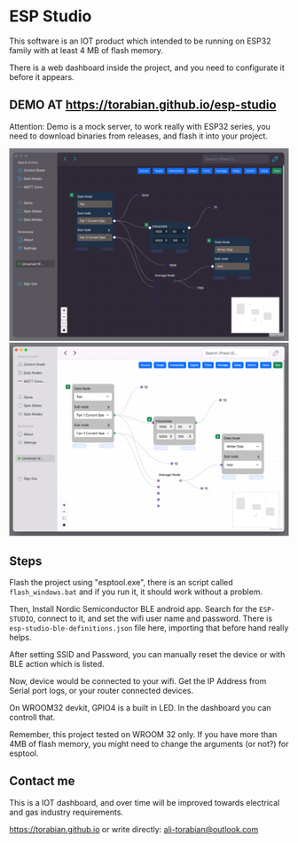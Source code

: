 # ESP Studio

This software is an IOT product which intended to be running on ESP32 family with at least 4 MB of flash memory.

There is a web dashboard inside the project, and you need to configurate it before it appears.

## DEMO AT https://torabian.github.io/esp-studio

Attention: Demo is a mock server, to work really with ESP32 series, you need to download
binaries from releases, and flash it into your project.

![esp-studio-desktop-controlsheet-dark](assets/esp-studio-desktop-controlsheet-dark.png "esp-studio-desktop-controlsheet-dark")
![esp-studio-desktop-controlsheet-light](assets/esp-studio-desktop-controlsheet-light.png "esp-studio-desktop-controlsheet-light")

## Steps

Flash the project using "esptool.exe", there is an script called
`flash_windows.bat` and if you run it, it should work without a problem.

Then, Install Nordic Semiconductor BLE android app. Search for the `ESP-STUDIO`, connect to it,
and set the wifi user name and password. There is `esp-studio-ble-definitions.json` file here, importing
that before hand really helps.

After setting SSID and Password, you can manually reset the device or with BLE action which is listed.

Now, device would be connected to your wifi. Get the IP Address from Serial port logs, or your router connected devices.

On WROOM32 devkit, GPIO4 is a built in LED. In the dashboard you can controll that.

Remember, this project tested on WROOM 32 only. If you have more than 4MB of flash memory, you might need to change
the arguments (or not?) for esptool.

## Contact me

This is a IOT dashboard, and over time will be improved towards electrical and gas industry requirements.

https://torabian.github.io or write directly: ali-torabian@outlook.com
